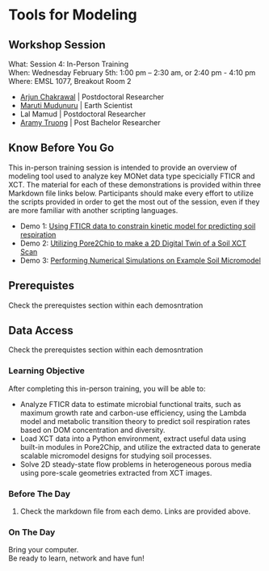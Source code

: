 # Tools for Modeling

## Workshop Session
What: Session 4: In-Person Training   <br>
When: Wednesday February 5th: 1:00 pm – 2:30 am, or  2:40 pm - 4:10 pm <br>
Where:  EMSL 1077, Breakout Room 2

* [Arjun Chakrawal](https://www.emsl.pnnl.gov/staff/arjun-chakrawal) | Postdoctoral Researcher   <br>
* [Maruti Mudunuru](https://www.pnnl.gov/people/maruti-mudunuru) | Earth Scientist  <br>
* Lal Mamud | Postdoctoral Researcher   <br>
* [Aramy Truong](https://www.pnnl.gov/people/aramy-truong) | Post Bachelor Researcher   <br>

## Know Before You Go
This in-person training session is intended to provide an overview of modeling tool used to analyze key MONet data type specicially FTICR and XCT. The material for each of these demonstrations is provided within three Markdown file links below. Participants should make every effort to utilize the scripts provided in order to get the most out of the session, even if they are more familiar with another scripting languages.
* Demo 1: [Using FTICR data to constrain kinetic model for predicting soil respiration](https://github.com/EMSL-MONet/CommSciMtg_Nov25/blob/main/Tools%20for%20Modeling/Demo1-Using%20FTICR%20data%20to%20predict%20soil%20respiration.md) <br>
* Demo 2: [Utilizing Pore2Chip to make a 2D Digital Twin of a Soil XCT Scan](https://github.com/EMSL-MONet/CommSciMtg_Nov25/blob/main/Tools%20for%20Modeling/Demo2-Utilizing%20Pore2Chip.md)  <br>
* Demo 3: [Performing Numerical Simulations on Example Soil Micromodel](https://github.com/EMSL-MONet/CommSciMtg_Nov25/blob/main/Tools%20for%20Modeling/Demo3-Numerical%20Flow%20Sims.md)

## Prerequistes
Check the prerequistes section within each demosntration

## Data Access
Check the prerequistes section within each demosntration

### Learning Objective
After completing this in-person training, you will be able to:

* Analyze FTICR data to estimate microbial functional traits, such as maximum growth rate and carbon-use efficiency, using the Lambda model and metabolic transition theory to predict soil respiration rates based on DOM concentration and diversity.
* Load XCT data into a Python environment, extract useful data using built-in modules in Pore2Chip, and utilize the extracted data to generate scalable micromodel designs for studying soil processes.
* Solve 2D steady-state flow problems in heterogeneous porous media using pore-scale geometries extracted from XCT images.

### Before The Day
1. Check the markdown file from each demo. Links are provided above. 

### On The Day
Bring your computer.  <br>
Be ready to learn, network and have fun! <br>



